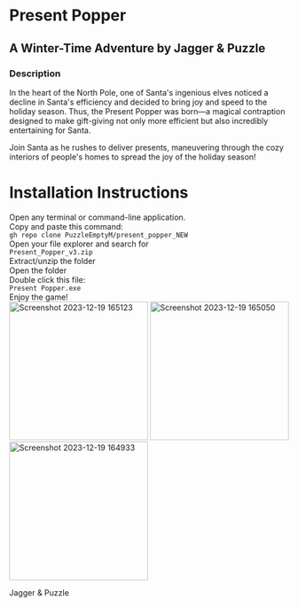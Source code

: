 # Present Popper
## A Winter-Time Adventure by Jagger & Puzzle

### Description

In the heart of the North Pole, one of Santa's ingenious elves noticed a decline in Santa's efficiency and decided to bring joy and speed to the holiday season. Thus, the Present Popper was born—a magical contraption designed to make gift-giving not only more efficient but also incredibly entertaining for Santa. <br>

Join Santa as he rushes to deliver presents, maneuvering through the cozy interiors of people's homes to spread the joy of the holiday season! <br>

# Installation Instructions
Open any terminal or command-line application. <br>
Copy and paste this command: <br>
```gh repo clone PuzzleEmptyM/present_popper_NEW``` <br>
Open your file explorer and search for <br>
```Present_Popper_v3.zip``` <br>
Extract/unzip the folder <br>
Open the folder <br>
Double click this file: <br>
```Present Popper.exe``` <br>
Enjoy the game! <br>
<img width="250" alt="Screenshot 2023-12-19 165123" src="https://github.com/PuzzleEmptyM/present_popper_NEW/assets/129412985/52717d04-7969-4569-8412-5b500a82c7c8">
<img width="250" alt="Screenshot 2023-12-19 165050" src="https://github.com/PuzzleEmptyM/present_popper_NEW/assets/129412985/bfb492fa-8cc9-4833-ba9e-2f35c00e7f34">
<img width="250" alt="Screenshot 2023-12-19 164933" src="https://github.com/PuzzleEmptyM/present_popper_NEW/assets/129412985/58692cf9-929b-4688-ad19-63bdc30c6333">

Jagger & Puzzle
